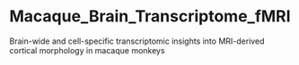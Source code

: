 # Macaque_Brain_Transcriptome_fMRI
Brain-wide and cell-specific transcriptomic insights into MRI-derived cortical morphology in macaque monkeys
